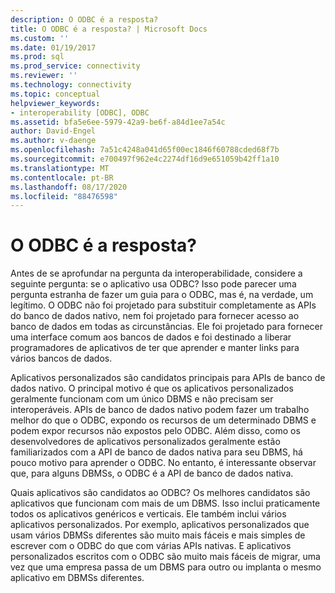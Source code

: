 ```yaml
---
description: O ODBC é a resposta?
title: O ODBC é a resposta? | Microsoft Docs
ms.custom: ''
ms.date: 01/19/2017
ms.prod: sql
ms.prod_service: connectivity
ms.reviewer: ''
ms.technology: connectivity
ms.topic: conceptual
helpviewer_keywords:
- interoperability [ODBC], ODBC
ms.assetid: bfa5e6ee-5979-42a9-be6f-a84d1ee7a54c
author: David-Engel
ms.author: v-daenge
ms.openlocfilehash: 7a51c4248a041d65f00ec1846f60788cded68f7b
ms.sourcegitcommit: e700497f962e4c2274df16d9e651059b42ff1a10
ms.translationtype: MT
ms.contentlocale: pt-BR
ms.lasthandoff: 08/17/2020
ms.locfileid: "88476598"
---
```

# <a name="is-odbc-the-answer"></a>O ODBC é a resposta?
Antes de se aprofundar na pergunta da interoperabilidade, considere a seguinte pergunta: se o aplicativo usa ODBC? Isso pode parecer uma pergunta estranha de fazer um guia para o ODBC, mas é, na verdade, um legítimo. O ODBC não foi projetado para substituir completamente as APIs do banco de dados nativo, nem foi projetado para fornecer acesso ao banco de dados em todas as circunstâncias. Ele foi projetado para fornecer uma interface comum aos bancos de dados e foi destinado a liberar programadores de aplicativos de ter que aprender e manter links para vários bancos de dados.  
  
 Aplicativos personalizados são candidatos principais para APIs de banco de dados nativo. O principal motivo é que os aplicativos personalizados geralmente funcionam com um único DBMS e não precisam ser interoperáveis. APIs de banco de dados nativo podem fazer um trabalho melhor do que o ODBC, expondo os recursos de um determinado DBMS e podem expor recursos não expostos pelo ODBC. Além disso, como os desenvolvedores de aplicativos personalizados geralmente estão familiarizados com a API de banco de dados nativa para seu DBMS, há pouco motivo para aprender o ODBC. No entanto, é interessante observar que, para alguns DBMSs, o ODBC é a API de banco de dados nativa.  
  
 Quais aplicativos são candidatos ao ODBC? Os melhores candidatos são aplicativos que funcionam com mais de um DBMS. Isso inclui praticamente todos os aplicativos genéricos e verticais. Ele também inclui vários aplicativos personalizados. Por exemplo, aplicativos personalizados que usam vários DBMSs diferentes são muito mais fáceis e mais simples de escrever com o ODBC do que com várias APIs nativas. E aplicativos personalizados escritos com o ODBC são muito mais fáceis de migrar, uma vez que uma empresa passa de um DBMS para outro ou implanta o mesmo aplicativo em DBMSs diferentes.
